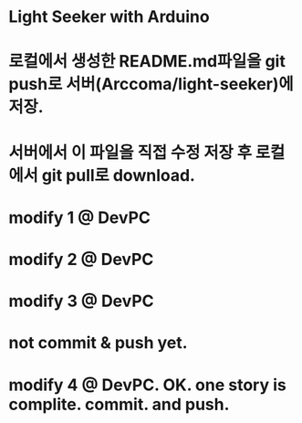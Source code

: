  # Light Seeker with Arduino
# 로컬에서 생성한 README.md파일을 git push로 서버(Arccoma/light-seeker)에 저장.
# 서버에서 이 파일을 직접 수정 저장 후 로컬에서 git pull로 download.

# modify 1 @ DevPC
# modify 2 @ DevPC
# modify 3 @ DevPC
# not commit & push yet.
# modify 4 @ DevPC. OK. one story is complite. commit. and push.